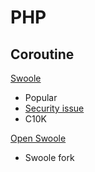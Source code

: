 # PHP

## Coroutine

[Swoole](https://github.com/swoole/swoole-src)

- Popular
- [Security issue](https://github.com/swoole/swoole-src/issues/4434)
- C10K

[Open Swoole](https://github.com/openswoole/swoole-src)

- Swoole fork
